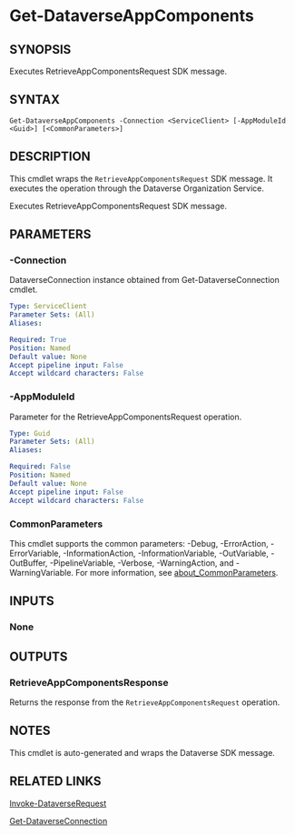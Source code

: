 # Get-DataverseAppComponents

## SYNOPSIS
Executes RetrieveAppComponentsRequest SDK message.

## SYNTAX

```
Get-DataverseAppComponents -Connection <ServiceClient> [-AppModuleId <Guid>] [<CommonParameters>]
```

## DESCRIPTION

This cmdlet wraps the `RetrieveAppComponentsRequest` SDK message. It executes the operation through the Dataverse Organization Service.

Executes RetrieveAppComponentsRequest SDK message.

## PARAMETERS

### -Connection
DataverseConnection instance obtained from Get-DataverseConnection cmdlet.

```yaml
Type: ServiceClient
Parameter Sets: (All)
Aliases:

Required: True
Position: Named
Default value: None
Accept pipeline input: False
Accept wildcard characters: False
```
### -AppModuleId
Parameter for the RetrieveAppComponentsRequest operation.

```yaml
Type: Guid
Parameter Sets: (All)
Aliases:

Required: False
Position: Named
Default value: None
Accept pipeline input: False
Accept wildcard characters: False
```
### CommonParameters
This cmdlet supports the common parameters: -Debug, -ErrorAction, -ErrorVariable, -InformationAction, -InformationVariable, -OutVariable, -OutBuffer, -PipelineVariable, -Verbose, -WarningAction, and -WarningVariable. For more information, see [about_CommonParameters](http://go.microsoft.com/fwlink/?LinkID=113216).

## INPUTS

### None

## OUTPUTS

### RetrieveAppComponentsResponse

Returns the response from the `RetrieveAppComponentsRequest` operation.

## NOTES

This cmdlet is auto-generated and wraps the Dataverse SDK message.

## RELATED LINKS

[Invoke-DataverseRequest](Invoke-DataverseRequest.md)

[Get-DataverseConnection](Get-DataverseConnection.md)
